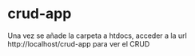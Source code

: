 # crud-app
Una vez se añade la carpeta a htdocs, acceder a la url http://localhost/crud-app para ver el CRUD
